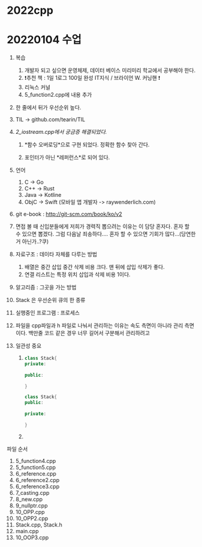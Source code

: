 # 2022cpp

# 20220104 수업

1. 복습

   1. 개발자 되고 싶으면 운영체제, 데이터 베이스 미리미리 학교에서 공부해야 한다.
   2. ❗추천 책 : 1일 1로그 100일 완성 IT지식 / 브라이언 W. 커닝핸 ❗
   3. 리눅스 커널
   4. 5_function2.cpp에 내용 추가

2. 한 줄에서 뒤가 우선순위 높다.

3. TIL -> github.com/tearin/TIL

4. *2_iostream.cpp에서 궁금증 해결되었다.*

   1. \*함수 오버로딩\*으로 구현 되었다. 정확한 함수 찾아 간다.

   2. 포인터가 아닌 \*레퍼런스\*로 되어 있다.

5. 언어

   1. C -> Go
   2. C++ -> Rust
   3. Java -> Kotline
   4. ObjC -> Swift (모바일 앱 개발자 -> raywenderlich.com)

6. git e-book : http://git-scm.com/book/ko/v2

7. 면접 볼 때 신입분들에게 저희가 경력직 뽑으려는 이유는 이 담당 혼자다. 혼자 할 수 있으면 뽑겠다. 그럼 다음날 죄송하다.... 혼자 할 수 있으면 기회가 많다...(당연한거 아닌가..?쿠)

8. 자료구조 : 데이타 자체를 다루는 방법

   1. 배열은 중간 삽입 중간 삭제 비용 크다. 맨 뒤에 삽입 삭제가 좋다.
   2. 연결 리스트는 특정 위치 삽입과 삭제 비용 1이다.

9. 알고리즘 : 그곳을 가는 방법

10. Stack 은 우선순위 큐의 한 종류

11. 실행중인 프로그램 : 프로세스

12. 파일을 cpp파일과 h 파일로 나눠서 관리하는 이유는 속도 측면이 아니라 관리 측면이다. 백만줄 코드 같은 경우 너무 길어서 구분해서 관리하려고

13. 일관성 중요

    1. ~~~c++
       class Stack{
       private:
           
       public:
           
       }
       
       class Stack{
       public:
          
       private:
           
       }
       ~~~

    2. 







파일 순서

1. 5_function4.cpp
2. 5_function5.cpp
3. 6_reference.cpp
4. 6_reference2.cpp
5. 6_reference3.cpp
6. 7_casting.cpp
7. 8_new.cpp
8. 9_nullptr.cpp
9. 10_OPP.cpp
10. 10_OPP2.cpp
11. Stack.cpp, Stack.h 
12. main.cpp
13. 10_OOP3.cpp
